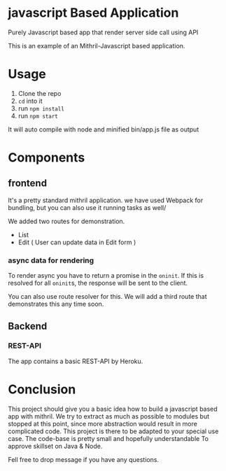 # javascript Based Application

Purely Javascript based app that render server side call using API


This is an example of an Mithril-Javascript based application. 

# Usage

1. Clone the repo
2. `cd` into it
3. run `npm install`
4. run `npm start`

It will auto compile with node and minified bin/app.js file as output

# Components

## frontend

It's a pretty standard mithril application. 
we have used Webpack for bundling, but you can also use it running tasks as well/ 

We added two routes for demonstration.

* List
* Edit ( User can update data in Edit form  )

### async data for rendering

To render async you have to return a promise in the `oninit`. If this is 
resolved for all `oninit`s, the response will be sent to the client.
 

You can also use route resolver for this. We will add a third route that
demonstrates this any time soon.

## Backend

### REST-API

The app contains a basic REST-API by Heroku.
 

# Conclusion

This project should give you a basic idea how to build a javascript based app with mithril. 
We try to extract as much as possible to modules but stopped
at this point, since more abstraction would result in more complicated code. This
project is there to be adapted to your special use case. The code-base is pretty
small and hopefully understandable To approve skillset on Java & Node.

Fell free to drop message if you have any questions.
